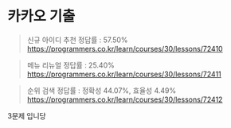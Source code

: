 # 카카오 기출 
> 신규 아이디 추천 정답률 : 57.50%
https://programmers.co.kr/learn/courses/30/lessons/72410


> 메뉴 리뉴얼 정답률 : 25.40%
https://programmers.co.kr/learn/courses/30/lessons/72411

>순위 검색 정답률 : 정확성 44.07%, 효율성 4.49%
https://programmers.co.kr/learn/courses/30/lessons/72412

3문제 입니당